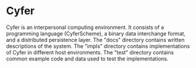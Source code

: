 # Cyfer

Cyfer is an interpersonal computing environment. It consists of a programming language (CyferScheme), a binary data interchange format, and a distributed persistence layer. The "docs" directory contains written descriptions of the system. The "impls" directory contains implementations of Cyfer in different host environments. The "test" directory contains common example code and data used to test the implementations.